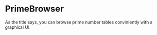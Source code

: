# PrimeBrowser
As the title says, you can browse prime number tables conviniently with a graphical UI.
